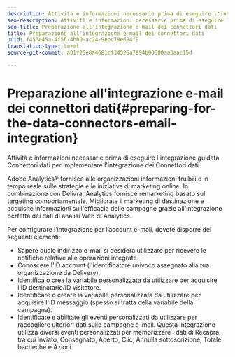 ```yaml
---
description: Attività e informazioni necessarie prima di eseguire l'integrazione guidata Connettori dati per implementare l'integrazione dei Connettori dati.
seo-description: Attività e informazioni necessarie prima di eseguire l'integrazione guidata Connettori dati per implementare l'integrazione dei Connettori dati.
seo-title: Preparazione all'integrazione e-mail dei connettori dati
title: Preparazione all'integrazione e-mail dei connettori dati
uuid: f453e45a-4f56-4bb0-ac24-9ebc78e684f9
translation-type: tm+mt
source-git-commit: a31f25e8a4681cf34525a7994b00580aa3aac15d

---
```



# Preparazione all'integrazione e-mail dei connettori dati{#preparing-for-the-data-connectors-email-integration}

Attività e informazioni necessarie prima di eseguire l'integrazione guidata Connettori dati per implementare l'integrazione dei Connettori dati.

Adobe Analytics® fornisce alle organizzazioni informazioni fruibili e in tempo reale sulle strategie e le iniziative di marketing online. In combinazione con Delivra, Analytics fornisce remarketing basato sul targeting comportamentale. Migliorate il marketing di destinazione e acquisite informazioni sull'efficacia delle campagne grazie all'integrazione perfetta dei dati di analisi Web di Analytics.

Per configurare l’integrazione per l’account e-mail, dovete disporre dei seguenti elementi:

* Sapere quale indirizzo e-mail si desidera utilizzare per ricevere le notifiche relative alle operazioni integrate.
* Conoscere l'ID account (l'identificatore univoco assegnato alla tua organizzazione da Delivery).
* Identifica o crea la variabile personalizzata da utilizzare per acquisire l’ID destinatario/ID visitatore.
* Identificare o creare la variabile personalizzata da utilizzare per acquisire l'ID messaggio (spesso si tratta della variabile della campagna).
* Identificate e abilitate gli eventi personalizzati da utilizzare per raccogliere ulteriori dati sulle campagne e-mail. Questa integrazione utilizza diversi eventi personalizzati per memorizzare i dati di Recapra, tra cui Inviato, Consegnato, Aperto, Clic, Annulla sottoscrizione, Totale bacheche e Azioni.

